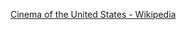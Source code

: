 ﻿[Cinema of the United States - Wikipedia](https://en.wikipedia.org/wiki/Cinema_of_the_United_States)